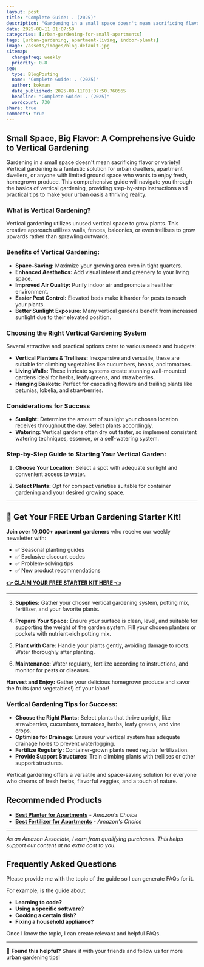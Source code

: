 ```yaml
---
layout: post
title: "Complete Guide: . (2025)"
description: "Gardening in a small space doesn't mean sacrificing flavor or variety! Vertical gardening is a fantastic solution for urban dwellers, apartment dwellers, or any..."
date: 2025-08-11 01:07:50 
categories: [urban-gardening-for-small-apartments]
tags: [urban-gardening, apartment-living, indoor-plants]
image: /assets/images/blog-default.jpg
sitemap:
  changefreq: weekly
  priority: 0.8
seo:
  type: BlogPosting
  name: "Complete Guide: . (2025)"
  author: kokman
  date_published: 2025-08-11T01:07:50.760565
  headline: "Complete Guide: . (2025)"
  wordcount: 730
share: true
comments: true
---
```


## Small Space, Big Flavor: A Comprehensive Guide to Vertical Gardening 

Gardening in a small space doesn't mean sacrificing flavor or variety! Vertical gardening is a fantastic solution for urban dwellers, apartment dwellers, or anyone with limited ground space who wants to enjoy fresh, homegrown produce.  This comprehensive guide will navigate you through the basics of vertical gardening, providing step-by-step instructions and practical tips to make your urban oasis a thriving reality.

###  What is Vertical Gardening? 

Vertical gardening utilizes unused vertical space to grow plants.  This creative approach utilizes walls, fences, balconies, or even trellises to grow upwards rather than sprawling outwards.

### Benefits of Vertical Gardening:

* **Space-Saving:** Maximize your growing area even in tight quarters.
* **Enhanced Aesthetics:** Add visual interest and greenery to your living space.
* **Improved Air Quality:** Purify indoor air and promote a healthier environment.
* **Easier Pest Control:** Elevated beds make it harder for pests to reach your plants.
* **Better Sunlight Exposure:** Many vertical gardens benefit from increased sunlight due to their elevated position.

### Choosing the Right Vertical Gardening System

Several attractive and practical options cater to various needs and budgets:

* **Vertical Planters & Trellises:** Inexpensive and versatile, these are suitable for climbing vegetables like cucumbers, beans, and tomatoes.
* **Living Walls:**  These intricate systems create stunning wall-mounted gardens ideal for herbs, leafy greens, and strawberries.
* **Hanging Baskets:** Perfect for cascading flowers and trailing plants like petunias, lobelia, and strawberries.

###  Considerations for Success

* **Sunlight:** Determine the amount of sunlight your chosen location receives throughout the day. Select plants accordingly.
* **Watering:** Vertical gardens often dry out faster, so implement consistent watering techniques, essence, or a self-watering system. 

### Step-by-Step Guide to Starting Your Vertical Garden:

1. **Choose Your Location:** Select a spot with adequate sunlight and convenient access to water.

2. **Select Plants:** Opt for compact varieties suitable for container gardening and your desired growing space.


---

## 🌱 Get Your FREE Urban Gardening Starter Kit!

**Join over 10,000+ apartment gardeners** who receive our weekly newsletter with:
- ✅ Seasonal planting guides
- ✅ Exclusive discount codes
- ✅ Problem-solving tips
- ✅ New product recommendations

[**👉 CLAIM YOUR FREE STARTER KIT HERE 👈**](https://kokman168.github.io/urban-garden-blog/newsletter)

---



3. **Supplies:** Gather your chosen vertical gardening system, potting mix, fertilizer, and your favorite plants.

4. **Prepare Your Space:** Ensure your surface is clean, level, and suitable for supporting the weight of the garden system. Fill your chosen planters or pockets with nutrient-rich potting mix.



5. **Plant with Care:**  Handle your plants gently, avoiding damage to roots. Water thoroughly after planting.

6. **Maintenance:** Water regularly, fertilize according to instructions, and monitor for pests or diseases.



**Harvest and Enjoy:** Gather your delicious homegrown produce and savor the fruits (and vegetables!) of your labor!

###  Vertical Gardening Tips for Success: 

* **Choose the Right Plants:**  Select plants that thrive upright, like strawberries, cucumbers, tomatoes, herbs, leafy greens, and vine crops.
* **Optimize for Drainage:** Ensure your vertical system has adequate drainage holes to prevent waterlogging.
* **Fertilize Regularly:** Container-grown plants need regular fertilization.
* **Provide Support Structures:** Train climbing plants with trellises or other support structures.


Vertical gardening offers a versatile and space-saving solution for everyone who dreams of fresh herbs, flavorful veggies, and a touch of nature.

## Recommended Products

- **[Best Planter for Apartments](https://amazon.com/dp/B08XXXX?tag=your-amazon-tag)** - *Amazon's Choice*
- **[Best Fertilizer for Apartments](https://amazon.com/dp/B08YYYY?tag=your-amazon-tag)** - *Amazon's Choice*


---
*As an Amazon Associate, I earn from qualifying purchases. This helps support our content at no extra cost to you.*



## Frequently Asked Questions

Please provide me with the topic of the guide so I can generate FAQs for it. 

For example, is the guide about:

* **Learning to code?**
* **Using a specific software?**
* **Cooking a certain dish?** 
* **Fixing a household appliance?**

Once I know the topic, I can create relevant and helpful FAQs.

<script type="application/ld+json">
{
  "@context": "https://schema.org",
  "@type": "BlogPosting",
  "headline": "Complete Guide: . (2025)",
  "author": {
    "@type": "Person",
    "name": "kokman"
  },
  "datePublished": "2025-08-11T01:07:50.760565",
  "dateModified": "2025-08-11T01:07:50.760565",
  "publisher": {
    "@type": "Organization",
    "name": "Urban Garden Pro",
    "url": "https://kokman168.github.io/urban-garden-blog"
  },
  "wordCount": 642,
  "articleBody": "## Small Space, Big Flavor: A Comprehensive Guide to Vertical Gardening \n\nGardening in a small space doesn't mean sacrificing flavor or variety! Vertical gardening is a fantastic solution for urban dw..."
}
</script>


---

🚀 **Found this helpful?** Share it with your friends and follow us for more urban gardening tips!

